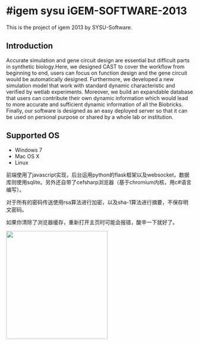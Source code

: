 #igem sysu
iGEM-SOFTWARE-2013
==================
This is the project of igem 2013 by SYSU-Software.

## Introduction
Accurate simulation and gene circuit design are essential but difficult parts in synthetic biology.Here, we designed CAST to cover the workflow from beginning to end, users can focus on function design and the gene circuit would be automatically designed. Furthermore, we developed a new simulation model that work with standard dynamic characteristic and verified by wetlab experiments. Moreover, we build an expandable database that users can contribute their own dynamic information which would lead to more accurate and sufficient dynamic information of all the Biobricks. Finally, our software is designed as an easy deployed server so that it can be used on personal purpose or shared by a whole lab or institution. 

## Supported OS
* Windows 7
* Mac OS X
* Linux

前端使用了javascript实现，后台运用python的flask框架以及websocket，数据库则使用sqlite。另外还自带了cefsharp浏览器（基于chromium内核，用c#语言编写）。

对于所有的密码传送使用rsa算法进行加密，以及sha-1算法进行摘要，不保存明文密码。

如果你清除了浏览器缓存，重新打开主页时可能会报错，酸辛一下就好了。

<img src="http://ww4.sinaimg.cn/mw690/b8700d2fgw1e6eirqqn66j207l0840t0.jpg" width="273" height="292" />
